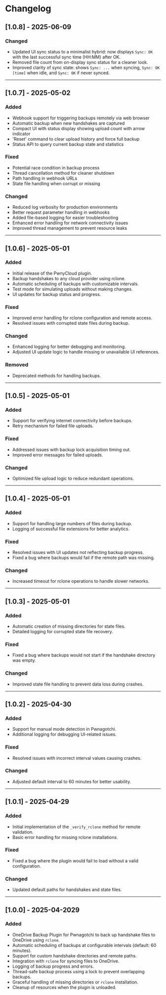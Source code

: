 # Changelog

## [1.0.8] - 2025-06-09
### Changed
- Updated UI sync status to a minimalist hybrid: now displays `Sync: OK` with the last successful sync time (HH:MM) after OK.
- Removed file count from on-display sync status for a cleaner look.
- Improved clarity of sync state: shows `Sync: ...` when syncing, `Sync: OK [time]` when idle, and `Sync: OK` if never synced.

---

## [1.0.7] - 2025-05-02
### Added
- Webhook support for triggering backups remotely via web browser
- Automatic backup when new handshakes are captured
- Compact UI with status display showing upload count with arrow indicator
- 'Reset' command to clear upload history and force full backup
- Status API to query current backup state and statistics

### Fixed
- Potential race condition in backup process
- Thread cancellation method for cleaner shutdown
- Path handling in webhook URLs
- State file handling when corrupt or missing

### Changed
- Reduced log verbosity for production environments
- Better request parameter handling in webhooks
- Added file-based logging for easier troubleshooting
- Enhanced error handling for network connectivity issues
- Improved thread management to prevent resource leaks

---

## [1.0.6] - 2025-05-01
### Added
- Initial release of the PwnyCloud plugin.
- Backup handshakes to any cloud provider using rclone.
- Automatic scheduling of backups with customizable intervals.
- Test mode for simulating uploads without making changes.
- UI updates for backup status and progress.

### Fixed
- Improved error handling for rclone configuration and remote access.
- Resolved issues with corrupted state files during backup.

### Changed
- Enhanced logging for better debugging and monitoring.
- Adjusted UI update logic to handle missing or unavailable UI references.

### Removed
- Deprecated methods for handling backups.

---

## [1.0.5] - 2025-05-01
### Added
- Support for verifying internet connectivity before backups.
- Retry mechanism for failed file uploads.

### Fixed
- Addressed issues with backup lock acquisition timing out.
- Improved error messages for failed uploads.

### Changed
- Optimized file upload logic to reduce redundant operations.

---

## [1.0.4] - 2025-05-01
### Added
- Support for handling large numbers of files during backup.
- Logging of successful file extensions for better analytics.

### Fixed
- Resolved issues with UI updates not reflecting backup progress.
- Fixed a bug where backups would fail if the remote path was missing.

### Changed
- Increased timeout for rclone operations to handle slower networks.

---

## [1.0.3] - 2025-05-01
### Added
- Automatic creation of missing directories for state files.
- Detailed logging for corrupted state file recovery.

### Fixed
- Fixed a bug where backups would not start if the handshake directory was empty.

### Changed
- Improved state file handling to prevent data loss during crashes.

---

## [1.0.2] - 2025-04-30
### Added
- Support for manual mode detection in Pwnagotchi.
- Additional logging for debugging UI-related issues.

### Fixed
- Resolved issues with incorrect interval values causing crashes.

### Changed
- Adjusted default interval to 60 minutes for better usability.

---

## [1.0.1] - 2025-04-29
### Added
- Initial implementation of the `_verify_rclone` method for remote validation.
- Basic error handling for missing rclone installations.

### Fixed
- Fixed a bug where the plugin would fail to load without a valid configuration.

### Changed
- Updated default paths for handshakes and state files.

---

## [1.0.0] - 2025-04-2029
### Added
- OneDrive Backup Plugin for Pwnagotchi to back up handshake files to OneDrive using `rclone`.
- Automatic scheduling of backups at configurable intervals (default: 60 minutes).
- Support for custom handshake directories and remote paths.
- Integration with `rclone` for syncing files to OneDrive.
- Logging of backup progress and errors.
- Thread-safe backup process using a lock to prevent overlapping backups.
- Graceful handling of missing directories or `rclone` installation.
- Cleanup of resources when the plugin is unloaded.

